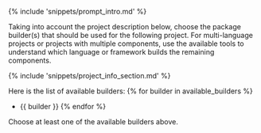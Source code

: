 {% include 'snippets/prompt_intro.md' %}

Taking into account the project description below, choose the package builder(s) that should be used for the following project.
For multi-language projects or projects with multiple components, use the available tools to understand which language or framework builds the remaining components.

{% include 'snippets/project_info_section.md' %}

Here is the list of available builders:
{% for builder in available_builders %}
- {{ builder }}
{% endfor %}

Choose at least one of the available builders above.
